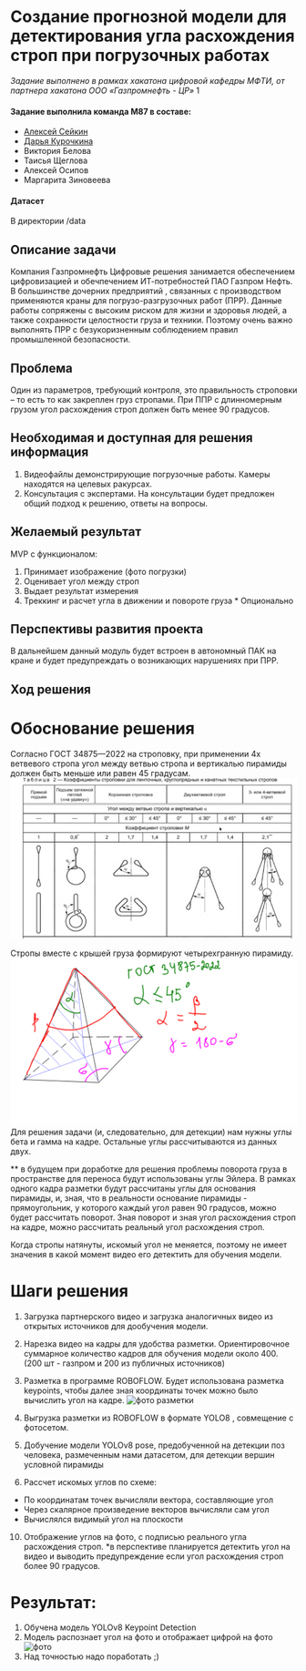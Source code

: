 # Создание прогнозной модели для детектирования угла расхождения строп при погрузочных работах
*Задание выполнено в рамках хакатона цифровой кафедры МФТИ, от партнера хакатона ООО «Газпромнефть - ЦР»* 1

#### Задание выполнила команда М87 в составе:  
* [Алексей Сейкин](https://github.com/immelstorun) 
* [Дарья Курочкина](https://github.com/DariaShvetsova)
* Виктория Белова
* Таисья Щеглова
* Алексей Осипов
* Маргарита Зиновеева



#### Датасет
В директории /data


## Описание задачи

Компания Газпромнефть Цифровые решения занимается обеспечением цифровизацией и обечпечением ИТ-потребностей ПАО Газпром Нефть. В большинстве дочерних предприятий , связанных с производством
применяются краны для погрузо-разгрузочных работ (ПРР). Данные работы сопряжены с высоким риском для жизни и здоровья людей, а также сохранности целостности груза и техники. Поэтому очень важно
выполнять ПРР с безукоризненным соблюдением правил промышленной безопасности.

## Проблема

Один из параметров, требующий контроля, это правильность строповки – то есть то как закреплен груз стропами. При ППР с длинномерным грузом угол расхождения строп должен быть менее 90 градусов.

## Необходимая и доступная для решения информация 

1. Видеофайлы демонстрирующие погрузочные работы. Камеры находятся на целевых ракурсах.
2. Консультация с экспертами. На консультации будет предложен общий подход к решению, ответы на вопросы.

## Желаемый результат

MVP с функционалом:
1. Принимает изображение (фото погрузки)
2. Оценивает угол между строп
3. Выдает результат измерения
4. Треккинг и расчет угла в движении и повороте груза * Опционально

## Перспективы развития проекта

В дальнейшем данный модуль будет встроен в автономный ПАК на кране и будет предупреждать о возникающих нарушениях при ПРР.


## Ход решения

# Обоснование решения

Согласно ГОСТ 34875—2022 на строповку, при применении 4х ветвевого стропа угол между ветвью стропа и вертикалью пирамиды должен быть меньше или равен 45 градусам. ![гост](presentation/GOST_2022.png)


Стропы вместе с крышей груза формируют четырехгранную пирамиду. ![четырехгранную пирамиду](presentation/pyram_v2.0.png)
Для решения задачи (и, следовательно, для детекции) нам нужны углы бета и гамма на кадре. Остальные углы рассчитываются из данных двух.

** в будущем при доработке для решения проблемы поворота груза в пространстве для переноса будут использованы углы Эйлера.
В рамках одного кадра разметки будут рассчитаны углы для основания пирамиды, и, зная, что в реальности основание пирамиды - прямоугольник, у которого каждый угол равен 90 градусов, можно будет рассчитать поворот. Зная поворот и зная угол расхождения строп на кадре, можно рассчитать реальный угол расхождения строп.

Когда стропы натянуты, искомый угол не меняется, поэтому не имеет значения в какой момент видео его детектить для обучения модели.

# Шаги решения

1. Загрузка партнерского видео и загрузка аналогичных видео из открытых источников для дообучения модели.
   
3. Нарезка видео на кадры для удобства разметки. Ориентировочное суммарное количество кадров для обучения модели около 400. (200 шт - газпром и 200 из публичных источников)
   
5. Разметка в программе ROBOFLOW. Будет использована разметка keypoints, чтобы далее зная координаты точек можно было вычислить угол на кадре. ![фото разметки](presentation/annot_skeleton.png)

7. Выгрузка разметки из ROBOFLOW в формате YOLO8 , совмещение с фотосетом.

8. Добучение модели YOLOv8 pose, предобученной на детекции поз человека, размеченным нами датасетом, для детекции вершин условной пирамиды

9. Рассчет искомых углов по схеме: 
- По координатам точек вычисляли вектора, составляющие угол
- Через скалярное произведение векторов вычисляли сам угол
- Вычислялся видимый угол на плоскости

10. Отображение углов на фото, с подписью реального угла расхождения строп.
*в перспективе планируется детектить угол на видео и выводить предупреждение если угол расхождения строп более 90 градусов.

# Результат:
1. Обучена модель YOLOv8 Keypoint Detection 
2. Модель распознает угол на фото и отображает цифрой на фото ![фото](presentation/angle_foto.png)
3. Над точностью надо поработать ;)
